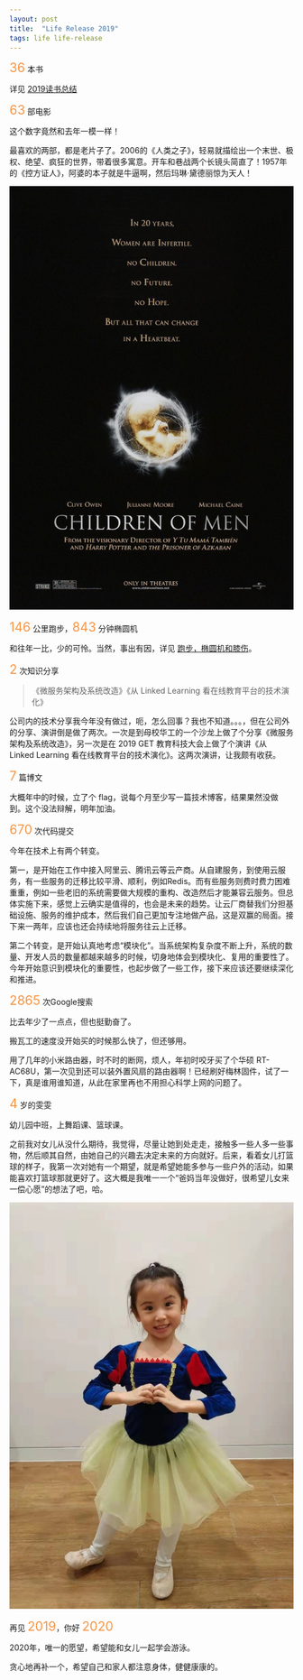 ```yaml
---
layout: post
title:  "Life Release 2019"
tags: life life-release
---
```


<span style="color:#F79646; font-size: 1.6em;">36</span> 本书

详见 [2019读书总结](/2019/12/30/reading-summary-2019.html)

<span style="color:#F79646; font-size: 1.6em;">63</span> 部电影<br>

这个数字竟然和去年一模一样！

最喜欢的两部，都是老片子了。2006的《人类之子》，轻易就描绘出一个末世、极权、绝望、疯狂的世界，带着很多寓意。开车和巷战两个长镜头简直了！1957年的《控方证人》，阿婆的本子就是牛逼啊，然后玛琳·黛德丽惊为天人！

![children-of-men](/images/blog/2019-12-31-life-release-2019/children-of-men.jpg)

<!--more-->

<span style="color:#F79646; font-size: 1.6em;">146</span> 公里跑步，<span style="color:#F79646; font-size: 1.6em;">843</span> 分钟椭圆机

和往年一比，少的可怜。当然，事出有因，详见 [跑步，椭圆机和膝伤](/2019/11/28/knee-injury.html)。

<span style="color:#F79646; font-size: 1.6em;">2</span> 次知识分享

> 《微服务架构及系统改造》《从 Linked Learning 看在线教育平台的技术演化》

公司内的技术分享我今年没有做过，呃，怎么回事？我也不知道。。。，但在公司外的分享、演讲倒是做了两次。一次是到母校华工的一个沙龙上做了个分享《微服务架构及系统改造》，另一次是在 2019 GET 教育科技大会上做了个演讲《从 Linked Learning 看在线教育平台的技术演化》。这两次演讲，让我颇有收获。

<span style="color:#F79646; font-size: 1.6em;">7</span> 篇博文<br>

大概年中的时候，立了个 flag，说每个月至少写一篇技术博客，结果果然没做到。这个没法辩解，明年加油。

<span style="color:#F79646; font-size: 1.6em;">670</span> 次代码提交

今年在技术上有两个转变。

第一，是开始在工作中接入阿里云、腾讯云等云产商。从自建服务，到使用云服务，有一些服务的迁移比较平滑、顺利，例如Redis。而有些服务则费时费力困难重重，例如一些老旧的系统需要做大规模的重构、改造然后才能兼容云服务。但总体实施下来，感觉上云确实是值得的，也会是未来的趋势。让云厂商替我们分担基础设施、服务的维护成本，然后我们自己更加专注地做产品，这是双赢的局面。接下来一两年，应该也还会持续地将服务往云上迁移。

第二个转变，是开始认真地考虑“模块化”。当系统架构复杂度不断上升，系统的数量、开发人员的数量都越来越多的时候，切身地体会到模块化、复用的重要性了。今年开始意识到模块化的重要性，也起步做了一些工作，接下来应该还要继续深化和推进。

<span style="color:#F79646; font-size: 1.6em;">2865</span> 次Google搜索

比去年少了一点点，但也挺勤奋了。

搬瓦工的速度没开始买的时候那么快了，但还够用。

用了几年的小米路由器，时不时的断网，烦人，年初时咬牙买了个华硕 RT-AC68U，第一次见到还可以装外置风扇的路由器啊！已经刷好梅林固件，试了一下，真是谁用谁知道，从此在家里再也不用担心科学上网的问题了。

<span style="color:#F79646; font-size: 1.6em;">4</span> 岁的雯雯

幼儿园中班，上舞蹈课、篮球课。

之前我对女儿从没什么期待，我觉得，尽量让她到处走走，接触多一些人多一些事物，然后顺其自然，由她自己的兴趣去决定未来的方向就好。后来，看着女儿打篮球的样子，我第一次对她有一个期望，就是希望她能多参与一些户外的活动，如果能喜欢打篮球那就更好了。这大概是我唯一一个“爸妈当年没做好，很希望儿女来一偿心愿”的想法了吧，哈。

![laura](/images/blog/2019-12-31-life-release-2019/laura.jpg)

再见 <span style="color:#F79646; font-size: 1.6em;">2019</span>，你好 <span style="color:#F79646; font-size: 1.6em;">2020</span>

2020年，唯一的愿望，希望能和女儿一起学会游泳。

贪心地再补一个，希望自己和家人都注意身体，健健康康的。